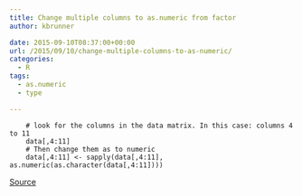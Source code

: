 ```yaml
---
title: Change multiple columns to as.numeric from factor
author: kbrunner

date: 2015-09-10T08:37:00+00:00
url: /2015/09/10/change-multiple-columns-to-as-numeric/
categories:
  - R
tags:
  - as.numeric
  - type

---
```

```
    # look for the columns in the data matrix. In this case: columns 4 to 11
    data[,4:11]
    # Then change them as to numeric
    data[,4:11] <- sapply(data[,4:11], as.numeric(as.character(data[,4:11])))      
```

[Source][1]

 [1]: https://everydropr.wordpress.com/2013/05/20/how-to-convert-a-range-of-variables-from-factor-to-numeric-in-r/
